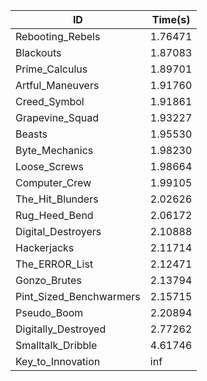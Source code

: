 |ID|Time(s)|
|-|-|
|Rebooting_Rebels|1.76471|
|Blackouts|1.87083|
|Prime_Calculus|1.89701|
|Artful_Maneuvers|1.91760|
|Creed_Symbol|1.91861|
|Grapevine_Squad|1.93227|
|Beasts|1.95530|
|Byte_Mechanics|1.98230|
|Loose_Screws|1.98664|
|Computer_Crew|1.99105|
|The_Hit_Blunders|2.02626|
|Rug_Heed_Bend|2.06172|
|Digital_Destroyers|2.10888|
|Hackerjacks|2.11714|
|The_ERROR_List|2.12471|
|Gonzo_Brutes|2.13794|
|Pint_Sized_Benchwarmers|2.15715|
|Pseudo_Boom|2.20894|
|Digitally_Destroyed|2.77262|
|Smalltalk_Dribble|4.61746|
|Key_to_Innovation|inf|

